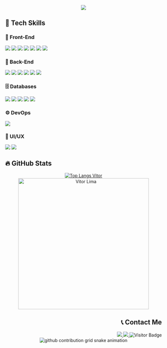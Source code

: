 <!-- BANNER -->
<p align="center">
  <a href="https://github.com/VitorSLima/readme-typing-svg">
    <img src="https://readme-typing-svg.demolab.com/?lines=Hello!%20I'm%20Vitor%20Lima;Full%20Stack%20Developer;&font=Fira%20Code&center=true&width=600&height=50&color=FFA500&vCenter=true&pause=1000&size=24" />
  </a>
</p>



<!-- TECH SKILLS BADGES --> 
## 🚀 Tech Skills

<div style="display: inline_block">
  <!-- FRONT END SKILLS -->
  <h3>🎨 Front-End</h3>
  <img src="https://img.shields.io/badge/html5-%23E34F26.svg?style=for-the-badge&logo=html5&logoColor=white">
  <img src="https://img.shields.io/badge/css3-%231572B6.svg?style=for-the-badge&logo=css3&logoColor=white">
  <img src="https://img.shields.io/badge/Sass-CC6699?style=for-the-badge&logo=sass&logoColor=white">
  <img src="https://img.shields.io/badge/Tailwind_CSS-38B2AC?style=for-the-badge&logo=tailwind-css&logoColor=white">
  <img src="https://img.shields.io/badge/React-20232A?style=for-the-badge&logo=react&logoColor=61DAFB">
  <img src="https://img.shields.io/badge/Angular-DD0031?style=for-the-badge&logo=angular&logoColor=white">
  <img src="https://img.shields.io/badge/Next-black?style=for-the-badge&logo=next.js&logoColor=white">

  <!-- BACK END SKILLS -->
  <h3>🧠 Back-End</h3>
  <img src="https://img.shields.io/badge/JavaScript-F7DF1E?style=for-the-badge&logo=javascript&logoColor=black">
  <img src="https://img.shields.io/badge/TypeScript-007ACC?style=for-the-badge&logo=typescript&logoColor=white">
  <img src="https://img.shields.io/badge/Node.js-43853D?style=for-the-badge&logo=node.js&logoColor=white">
  <img src="https://img.shields.io/badge/express.js-%23404d59.svg?style=for-the-badge&logo=express&logoColor=%2361DAFB">
  <img src="https://img.shields.io/badge/adonisjs-%23220052.svg?style=for-the-badge&logo=adonisjs&logoColor=white">
  <img src="https://img.shields.io/badge/nestjs-%23E0234E.svg?style=for-the-badge&logo=nestjs&logoColor=white">

  <!-- DATABASE SKILLS -->
  <h3>🗄️ Databases</h3>
  <img src="https://img.shields.io/badge/MySQL-005C84?style=for-the-badge&logo=mysql&logoColor=white">
  <img src="https://img.shields.io/badge/PostgreSQL-316192?style=for-the-badge&logo=postgresql&logoColor=white">
  <img src="https://img.shields.io/badge/Supabase-181818?style=for-the-badge&logo=supabase&logoColor=white">
  <img src="https://img.shields.io/badge/MongoDB-4EA94B?style=for-the-badge&logo=mongodb&logoColor=white">
  <img src="https://img.shields.io/badge/redis-%23DD0031.svg?&style=for-the-badge&logo=redis&logoColor=white">

  <!-- DEVOPS SKILLS -->
  <h3>⚙️ DevOps</h3>
  <img src="https://img.shields.io/badge/Docker-2496ED?style=for-the-badge&logo=docker&logoColor=white">
  
  <!-- UI/UX SKILLS -->
  <h3>🎨 UI/UX</h3>
  <img src="https://img.shields.io/badge/Figma-F24E1E?style=for-the-badge&logo=figma&logoColor=white">
  <img src="https://img.shields.io/badge/Photoshop-31A8FF?style=for-the-badge&logo=adobe-photoshop&logoColor=white">
</div>



<!-- GITHUB CARD STATS -->
## 🔥 GitHub Stats

<div align="center">
  <a href="https://github.com/VitorSLima/github-readme-stats">
    <img align="center" src="https://github-readme-stats.vercel.app/api/top-langs/?username=VitorSLima&layout=compact&theme=vision-friendly-dark" alt="Top Langs Vitor" />
  </a>
  <a href="https://github-readme-streak-stats.herokuapp.com">
    <img align="center" width="420" src="https://github-readme-streak-stats.herokuapp.com?user=VitorSLima&theme=highcontrast" alt="Vitor Lima" />
  </a>
</div>


<div style="display: inline_block" align="right">
  <h2>📞 Contact Me</h2>
  <a href="https://www.linkedin.com/in/vitors-lima/" target="_blank">
    <img src="https://img.shields.io/badge/-LinkedIn-%230077B5?style=for-the-badge&logo=linkedin&logoColor=white">
  </a>
  <a href="mailto:dev.vitorlima@gmail.com">
    <img src="https://img.shields.io/badge/Gmail-D14836?style=for-the-badge&logo=gmail&logoColor=white">
  </a>
  <img src="https://api.visitorbadge.io/api/VisitorHit?user=VitorSLima&repo=github-visitors-badge&countColor=%237B1E7A" alt="Visitor Badge">
</div>


<!-- SNAKE GAME -->
<div align="center">
  <picture>
    <source media="(prefers-color-scheme: dark)" srcset="https://raw.githubusercontent.com/vitorslima/snk/output/github-contribution-grid-snake-dark.svg" />
    <source media="(prefers-color-scheme: light)" srcset="https://raw.githubusercontent.com/vitorslima/snk/output/github-contribution-grid-snake.svg" />
    <img alt="github contribution grid snake animation" src="https://raw.githubusercontent.com/vitorslima/snk/output/github-contribution-grid-snake.svg" />
  </picture>
</div>
